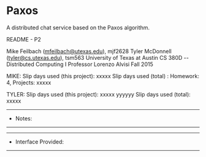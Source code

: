 # Paxos
A distributed chat service based on the Paxos algorithm.

README - P2

Mike Feilbach (mfeilbach@utexas.edu), mjf2628
Tyler McDonnell (tyler@cs.utexas.edu), tsm563
University of Texas at Austin
CS 380D -- Distributed Computing I
Professor Lorenzo Alvisi
Fall 2015

MIKE:
Slip days used (this project): xxxxx
Slip days used (total)       : Homework: 4, Projects: xxxxx

TYLER:
Slip days used (this project): xxxxx yyyyyy
Slip days used (total):        xxxxx

--------------------------------------------------------------------------------
- Notes:
--------------------------------------------------------------------------------


--------------------------------------------------------------------------------
- Interface Provided: 
--------------------------------------------------------------------------------

